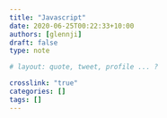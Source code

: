 ```yaml
---
title: "Javascript"
date: 2020-06-25T00:22:33+10:00
authors: [glennji]
draft: false
type: note

# layout: quote, tweet, profile ... ?

crosslink: "true"
categories: []
tags: []
---
```


